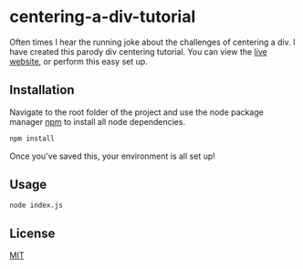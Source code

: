 # centering-a-div-tutorial

Often times I hear the running joke about the challenges of centering a div. I have created this parody div centering tutorial. You can view the [live website](http://centeringthediv.mrwebmd.com), or perform this easy set up.

## Installation

Navigate to the root folder of the project and use the node package manager [npm](https://docs.npmjs.com/downloading-and-installing-node-js-and-npm) to install all node dependencies.

```bash
npm install
```

Once you've saved this, your environment is all set up!

## Usage
```
node index.js
```

## License
[MIT](https://mit-license.org/)
